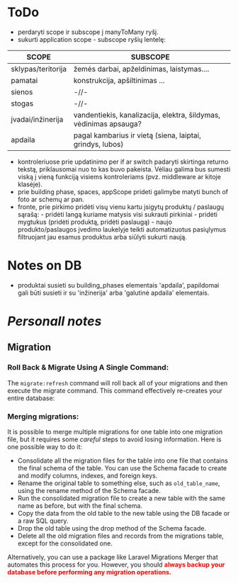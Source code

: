 # ToDo
- perdaryti scope ir subscope į manyToMany ryšį.
- sukurti application scope - subscope ryšių lentelę:

| SCOPE |  SUBSCOPE |
| --- | --- |
| sklypas/teritorija | žemės darbai, apželdinimas, laistymas.... |
| pamatai | konstrukcija, apšiltinimas ... |
| sienos | -//- |
| stogas | -//- |
| įvadai/inžinerija | vandentiekis, kanalizacija, elektra, šildymas, vėdinimas apsauga? |
| apdaila | pagal kambarius ir vietą (siena, laiptai, grindys, lubos) |

- kontroleriuose prie updatinimo per if ar switch padaryti skirtinga returno tekstą, priklausomai nuo to kas buvo pakeista. Vėliau galima bus sumesti viską į vieną funkciją visiems kontroleriams (pvz. middleware ar kitoje klasėje).
- prie building phase, spaces, appScope prideti galimybe matyti bunch of foto ar schemų ar pan.
- fronte, prie pirkimo pridėti visų vienu kartu įsigytų produktų / paslaugų sąrašą:
      - pridėti langą kuriame matysis visi sukrauti pirkiniai
      - pridėti mygtukus (pridėti produktą, pridėti paslaugą)
      - naujo produkto/paslaugos įvedimo laukelyje teikti automatizuotus pasiųlymus filtruojant jau esamus produktus arba siūlyti sukurti naują.

# Notes on DB

- produktai susieti su building_phases elementais 'apdaila', papildomai gali būti susieti ir su 'inžinerija' arba 'galutinė apdaila' elementais.


# <i>Personall notes</i>

## Migration

### Roll Back & Migrate Using A Single Command:

The <code>migrate:refresh</code> command will roll back all of your migrations and then execute the migrate command. This command effectively re-creates your entire database:

### Merging migrations:

It is possible to merge multiple migrations for one table into one migration file, but it requires some <em>careful</em> steps to avoid losing information. Here is one possible way to do it:

- Consolidate all the migration files for the table into one file that contains the final schema of the table. You can use the Schema facade to create and modify columns, indexes, and foreign keys.
- Rename the original table to something else, such as <code>old_table_name</code>, using the rename method of the Schema facade.
- Run the consolidated migration file to create a new table with the same name as before, but with the final schema.
- Copy the data from the old table to the new table using the DB facade or a raw SQL query.
- Drop the old table using the drop method of the Schema facade.
- Delete all the old migration files and records from the migrations table, except for the consolidated one.

Alternatively, you can use a package like Laravel Migrations Merger that automates this process for you. However, you should <strong style="color:red">always backup your database before performing any migration operations.</strong>